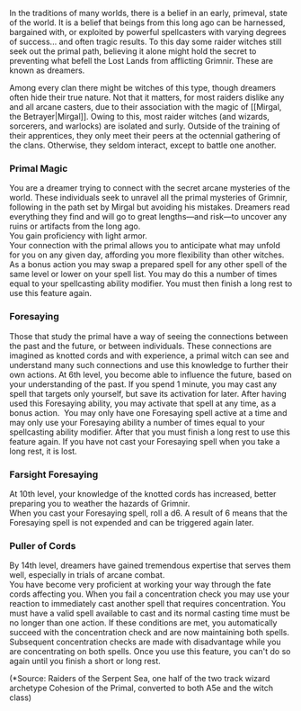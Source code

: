 In the traditions of many worlds, there is a belief in an early, primeval, state of the world. It is a belief that beings from this long ago can be harnessed, bargained with, or exploited by powerful spellcasters with varying degrees of success... and often tragic results. To this day some raider witches still seek out the primal path, believing it alone might hold the secret to preventing what befell the Lost Lands from afflicting Grimnir. These are known as dreamers. 

Among every clan there might be witches of this type, though dreamers often hide their true nature. Not that it matters, for most raiders dislike any and all arcane casters, due to their association with the magic of [[Mirgal, the Betrayer|Mirgal]]. Owing to this, most raider witches (and wizards, sorcerers, and warlocks) are isolated and surly. Outside of the training of their apprentices, they only meet their peers at the octennial gathering of the clans. Otherwise, they seldom interact, except to battle one another.

### Primal Magic
You are a dreamer trying to connect with the secret arcane mysteries of the world. These individuals seek to unravel all the primal mysteries of Grimnir, following in the path set by Mirgal but avoiding his mistakes. Dreamers read everything they find and will go to great lengths—and risk—to uncover any ruins or artifacts from the long ago.<br>
You gain proficiency with light armor. <br>
Your connection with the primal allows you to anticipate what may unfold for you on any given day, affording you more flexibility than other witches. As a bonus action you may swap a prepared spell for any other spell of the same level or lower on your spell list. You may do this a number of times equal to your spellcasting ability modifier. You must then finish a long rest to use this feature again.


### Foresaying
Those that study the primal have a way of seeing the connections between the past and the future, or between individuals. These connections are imagined as knotted cords and with experience, a primal witch can see and understand many such connections and use this knowledge to further their own actions. At 6th level, you become able to influence the future, based on your understanding of the past.
If you spend 1 minute, you may cast any spell that targets only yourself, but save its activation for later. After having used this Foresaying ability, you may activate that spell at any time, as a bonus action.  You may only have one Foresaying spell active at a time and may only use your Foresaying ability a number of times equal to your spellcasting ability modifier. After that you must finish a long rest to use this feature again. If you have not cast your Foresaying spell when you take a long rest, it is lost.

### Farsight Foresaying
At 10th level, your knowledge of the knotted cords has increased, better preparing you to weather the hazards of Grimnir.<br>
When you cast your Foresaying spell, roll a d6. A result of 6 means that the Foresaying spell is not expended and can be triggered again later.

### Puller of Cords
By 14th level, dreamers have gained tremendous expertise that serves them well, especially in trials of arcane combat. <br>
You have become very proficient at working your way through the fate cords affecting you. When you fail a concentration check you may use your reaction to immediately cast another spell that requires concentration. You must have a valid spell available to cast and its normal casting time must be no longer than one action. If these conditions are met, you automatically succeed with the concentration check and are now maintaining both spells. Subsequent concentration checks are made with disadvantage while you are concentrating on both spells. Once you use this feature, you can't do so again until you finish a short or long rest.

(*Source: Raiders of the Serpent Sea, one half of the two track wizard archetype Cohesion of the Primal, converted to both A5e and the witch class)